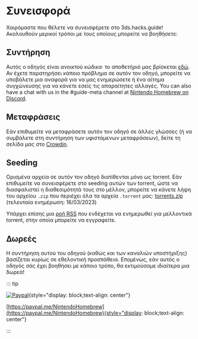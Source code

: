 # Συνεισφορά

Χαιρόμαστε που θέλετε να συνεισφέρετε στο 3ds.hacks.guide! Ακολουθούν μερικοί τρόποι με τους οποίους μπορείτε να βοηθήσετε:

## Συντήρηση

Αυτός ο οδηγός είναι ανοικτού κώδικα· το αποθετήριό μας βρίσκεται [εδώ](https://github.com/hacks-guide/Guide_3DS). Αν έχετε παρατηρήσει κάποιο πρόβλημα σε αυτόν τον οδηγό, μπορείτε να υποβάλετε μια αναφορά για να μας ενημερώσετε ή ένα αίτημα συγχώνευσης για να κάνετε εσείς τις απαραίτητες αλλαγές. You can also have a chat with us in the #guide-meta channel at [Nintendo Homebrew on Discord](https://discord.gg/MWxPgEp).

## Μεταφράσεις

Εάν επιθυμείτε να μεταφράσετε αυτόν τον οδηγό σε άλλες γλώσσες (ή να συμβάλετε στη συντήρηση των υφιστάμενων μεταφράσεων), δείτε τη σελίδα μας στο [Crowdin](https://crowdin.com/project/3ds-guide).

## Seeding

Ορισμένα αρχεία σε αυτόν τον οδηγό διατίθενται μόνο ως torrent. Εάν επιθυμείτε να συνεισφέρετε στο seeding αυτών των torrent, ώστε να διασφαλιστεί η διαθεσιμότητά τους στο μέλλον, μπορείτε να κάνετε λήψη του αρχείου `.zip` που περιέχει όλα τα αρχεία `.torrent` μας: [torrents.zip](/assets/torrents.zip) (τελευταία ενημέρωση: 16/03/2023)

Υπάρχει επίσης μια [ροή RSS](/rss.xml) που ενδέχεται να ενημερωθεί για μελλοντικά torrent, στην οποία μπορείτε να εγγραφείτε.

## Δωρεές

Η συντήρηση αυτού του οδηγού (καθώς και των καναλιών υποστήριξης) βασίζεται κυρίως σε εθελοντική προσπάθεια. Επομένως, εάν αυτός ο οδηγός σάς έχει βοηθήσει με κάποιο τρόπο, θα εκτιμούσαμε ιδιαίτερα μια δωρεά!

::: tip

[![Paypal](/images/paypal_white.png)](https://paypal.me/NintendoHomebrew){style="display: block;text-align: center"}

[https://paypal.me/NintendoHomebrew](https://paypal.me/NintendoHomebrew){style="display: block;text-align: center"}

:::
